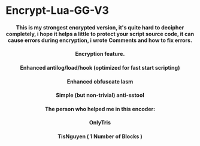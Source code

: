 # Encrypt-Lua-GG-V3
<h4 align = "center">This is my strongest encrypted version, it's quite hard to decipher completely, i hope it helps a little to protect your script source code, it can cause errors during encryption, i wrote Comments and how to fix errors.</h4>
<h4 align = "center">Encryption feature.</h4>
<h4 align = "center">Enhanced antilog/load/hook (optimized for fast start scripting)</h4>
<h4 align = "center">Enhanced obfuscate lasm</h4>
<h4 align = "center">Simple (but non-trivial) anti-sstool</h4>
<h4 align = "center">The person who helped me in this encoder:</h4>
<h4 align = "center">OnlyTris</h4>
<h4 align = "center">TisNguyen ( 1 Number of Blocks )</h4>
